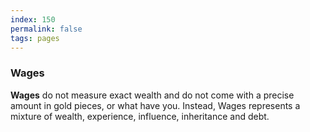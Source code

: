 ```yaml
---
index: 150
permalink: false
tags: pages
---
```

### Wages

**Wages** do not measure exact wealth and do not come with a precise amount in gold pieces, or what have you. Instead, Wages represents a mixture of wealth, experience, influence, inheritance and debt.
